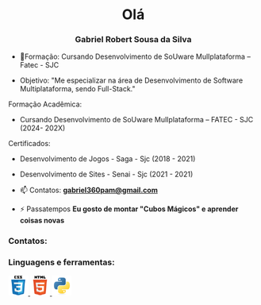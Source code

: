 <h1 align="center">Olá</h1>
<h3 align="center">Gabriel Robert Sousa da Silva</h3>

- 🔭Formação: Cursando Desenvolvimento de SoUware MulIplataforma – Fatec - SJC

- Objetivo: "Me especializar na área de Desenvolvimento de Software Multiplataforma, sendo Full-Stack."

 Formação Acadêmica:
 - Cursando Desenvolvimento de SoUware MulIplataforma – FATEC - SJC (2024-
202X)

 Certificados:
 - Desenvolvimento de Jogos - Saga - Sjc (2018 - 2021)
 - Desenvolvimento de Sites - Senai - Sjc (2021 - 2021)
  
- 📫 Contatos: **gabriel360pam@gmail.com**

- ⚡ Passatempos **Eu gosto de montar "Cubos Mágicos" e aprender coisas novas**

<h3 align="left">Contatos:</h3>
<p align="left">
</p>

<h3 align="left">Linguagens e ferramentas:</h3>
<p align="left"> <a href="https://www.w3schools.com/css/" target="_blank" rel="noreferrer"> <img src="https://raw.githubusercontent.com/devicons/devicon/master/icons/css3/css3-original-wordmark.svg" alt="css3" width="40" height="40"/> </a> <a href="https://www.w3.org/html/" target="_blank" rel="noreferrer"> <img src="https://raw.githubusercontent.com/devicons/devicon/master/icons/html5/html5-original-wordmark.svg" alt="html5" width="40" height="40"/> </a> <a href="https://www.python.org" target="_blank" rel="noreferrer"> <img src="https://raw.githubusercontent.com/devicons/devicon/master/icons/python/python-original.svg" alt="python" width="40" height="40"/> </a> </p>
